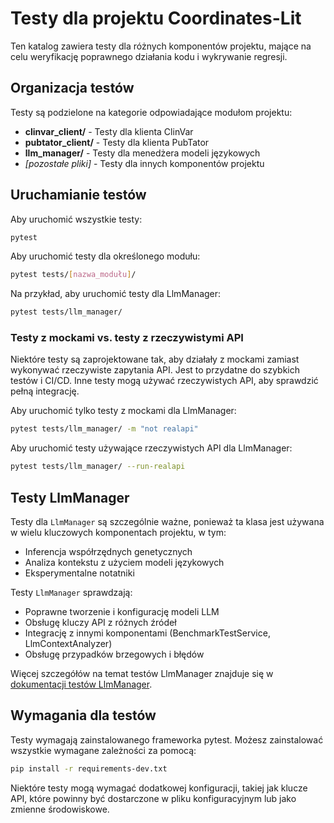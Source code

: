# Testy dla projektu Coordinates-Lit

Ten katalog zawiera testy dla różnych komponentów projektu, mające na celu weryfikację poprawnego działania kodu i wykrywanie regresji.

## Organizacja testów

Testy są podzielone na kategorie odpowiadające modułom projektu:

- **clinvar_client/** - Testy dla klienta ClinVar
- **pubtator_client/** - Testy dla klienta PubTator
- **llm_manager/** - Testy dla menedżera modeli językowych
- *[pozostałe pliki]* - Testy dla innych komponentów projektu

## Uruchamianie testów

Aby uruchomić wszystkie testy:

```bash
pytest
```

Aby uruchomić testy dla określonego modułu:

```bash
pytest tests/[nazwa_modułu]/
```

Na przykład, aby uruchomić testy dla LlmManager:

```bash
pytest tests/llm_manager/
```

### Testy z mockami vs. testy z rzeczywistymi API

Niektóre testy są zaprojektowane tak, aby działały z mockami zamiast wykonywać rzeczywiste zapytania API. Jest to przydatne do szybkich testów i CI/CD. Inne testy mogą używać rzeczywistych API, aby sprawdzić pełną integrację.

Aby uruchomić tylko testy z mockami dla LlmManager:

```bash
pytest tests/llm_manager/ -m "not realapi"
```

Aby uruchomić testy używające rzeczywistych API dla LlmManager:

```bash
pytest tests/llm_manager/ --run-realapi
```

## Testy LlmManager

Testy dla `LlmManager` są szczególnie ważne, ponieważ ta klasa jest używana w wielu kluczowych komponentach projektu, w tym:

- Inferencja współrzędnych genetycznych
- Analiza kontekstu z użyciem modeli językowych
- Eksperymentalne notatniki

Testy `LlmManager` sprawdzają:
- Poprawne tworzenie i konfigurację modeli LLM
- Obsługę kluczy API z różnych źródeł
- Integrację z innymi komponentami (BenchmarkTestService, LlmContextAnalyzer)
- Obsługę przypadków brzegowych i błędów

Więcej szczegółów na temat testów LlmManager znajduje się w [dokumentacji testów LlmManager](llm_manager/README.md).

## Wymagania dla testów

Testy wymagają zainstalowanego frameworka pytest. Możesz zainstalować wszystkie wymagane zależności za pomocą:

```bash
pip install -r requirements-dev.txt
```

Niektóre testy mogą wymagać dodatkowej konfiguracji, takiej jak klucze API, które powinny być dostarczone w pliku konfiguracyjnym lub jako zmienne środowiskowe. 